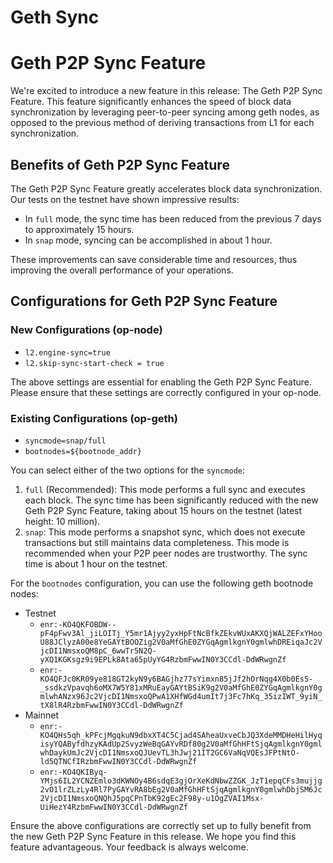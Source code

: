 # Geth Sync

# Geth P2P Sync Feature

We're excited to introduce a new feature in this release: The Geth P2P Sync Feature. This feature significantly enhances the speed of block data synchronization by leveraging peer-to-peer syncing among geth nodes, as opposed to the previous method of deriving transactions from L1 for each synchronization.

## Benefits of Geth P2P Sync Feature

The Geth P2P Sync Feature greatly accelerates block data synchronization. Our tests on the testnet have shown impressive results:

*   In `full` mode, the sync time has been reduced from the previous 7 days to approximately 15 hours.
*   In `snap` mode, syncing can be accomplished in about 1 hour.

These improvements can save considerable time and resources, thus improving the overall performance of your operations.

## Configurations for Geth P2P Sync Feature

### New Configurations (op-node)

*   `l2.engine-sync=true`
*   `l2.skip-sync-start-check = true`

The above settings are essential for enabling the Geth P2P Sync Feature. Please ensure that these settings are correctly configured in your op-node.

### Existing Configurations (op-geth)

*   `syncmode=snap/full`
*   `bootnodes=${bootnode_addr}`

You can select either of the two options for the `syncmode`:

1. `full` (Recommended): This mode performs a full sync and executes each block. The sync time has been significantly reduced with the new Geth P2P Sync Feature, taking about 15 hours on the testnet (latest height: 10 million).
2. `snap`: This mode performs a snapshot sync, which does not execute transactions but still maintains data completeness. This mode is recommended when your P2P peer nodes are trustworthy. The sync time is about 1 hour on the testnet.

For the `bootnodes` configuration, you can use the following geth bootnode nodes:

* Testnet
    *   `enr:-KO4QKFOBDW--pF4pFwv3Al_jiLOITj_Y5mr1Ajyy2yxHpFtNcBfkZEkvWUxAKXQjWALZEFxYHooU88JClyzA00e8YeGAYtBOOZig2V0aMfGhE0ZYGqAgmlkgnY0gmlwhDREiqaJc2VjcDI1NmsxoQM8pC_6wwTr5N2Q-yXQ1KGKsgz9i9EPLk8Ata65pUyYG4RzbmFwwIN0Y3CCdl-DdWRwgnZf`
    *   `enr:-KO4QFJc0KR09ye818GT2kyN9y6BAGjhz77sYimxn85jJf2hOrNqg4X0b0EsS-_ssdkzVpavqh6oMX7W5Y81xMRuEayGAYtBSiK9g2V0aMfGhE0ZYGqAgmlkgnY0gmlwhANzx96Jc2VjcDI1NmsxoQPwA1XHfWGd4umIt7j3Fc7hKq_35izIWT_9yiN_tX8lR4RzbmFwwIN0Y3CCdl-DdWRwgnZf`
* Mainnet
    * `enr:-KO4QHs5qh_kPFcjMgqkuN9dbxXT4C5Cjad4SAheaUxveCbJQ3XdeMMDHeHilHyqisyYQAByfdhzyKAdUp2SvyzWeBqGAYvRDf80g2V0aMfGhHFtSjqAgmlkgnY0gmlwhDaykUmJc2VjcDI1NmsxoQJUevTL3hJwj21IT2GC6VaNqVQEsJFPtNtO-ld5QTNCfIRzbmFwwIN0Y3CCdl-DdWRwgnZf`
    * `enr:-KO4QKIByq-YMjs6IL2YCNZEmlo3dKWNOy4B6sdqE3gjOrXeKdNbwZZGK_JzT1epqCFs3mujjg2vO1lrZLzLy4Rl7PyGAYvRA8bEg2V0aMfGhHFtSjqAgmlkgnY0gmlwhDbjSM6Jc2VjcDI1NmsxoQNQhJ5pqCPnTbK92gEc2F98y-u1OgZVAI1Msx-UiHezY4RzbmFwwIN0Y3CCdl-DdWRwgnZf`
  
Ensure the above configurations are correctly set up to fully benefit from the new Geth P2P Sync Feature in this release. We hope you find this feature advantageous. Your feedback is always welcome.
